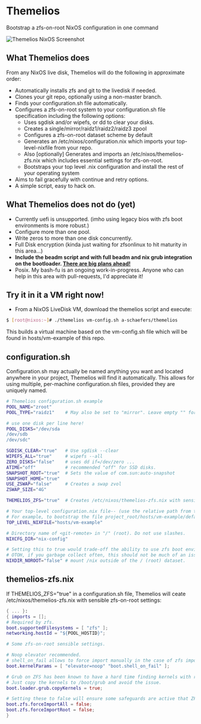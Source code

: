 # Themelios
Bootstrap a zfs-on-root NixOS configuration in one command

![Themelios NixOS Screenshot](https://github.com/a-schaefers/themelios/raw/master/themelios_usage.png)

## What Themelios does
From any NixOS live disk, Themelios will do the following in approximate order:
- Automatically installs zfs and git to the livedisk if needed.
- Clones your git repo, optionally using a non-master branch.
- Finds your configuration.sh file automatically.
- Configures a zfs-on-root system to your configuration.sh file specification including the following options:
  * Uses sgdisk and/or wipefs, or dd to clear your disks.
  * Creates a single/mirror/raidz1/raidz2/raidz3 zpool
  * Configures a zfs-on-root dataset scheme by default
  * Generates an /etc/nixos/configuration.nix which imports your top-level-nixfile from your repo.
  * Also [optionally] Generates and imports an /etc/nixos/themelios-zfs.nix which includes essential settings for zfs-on-root.
  * Bootstraps your top level .nix configuration and install the rest of your operating system
- Aims to fail gracefully with continue and retry options.
- A simple script, easy to hack on.

## What Themelios does not do (yet)
- Currently uefi is unsupported. (imho using legacy bios with zfs boot environments is more robust.)
- Configure more than one pool.
- Write zeros to more than one disk concurrently.
- Full Disk encryption (kinda just waiting for zfsonlinux to hit maturity in this area...)
- **Include the beadm script and with full beadm and nix grub integration on the bootloader. [There are big plans ahead!](https://github.com/a-schaefers/grubbe-mkconfig)**
- Posix. My bash-fu is an ongoing work-in-progress. Anyone who can help in this area with pull-requests, I'd appreciate it!

## Try it in it a VM right now!
- From a NixOS LiveDisk VM, download the themelios script and execute:
```bash
$ [root@nixos:~]# ./themelios vm-config.sh a-schaefers/themelios
```
This builds a virtual machine based on the vm-config.sh file which will be found in hosts/vm-example of this repo.

## configuration.sh
Configuration.sh may actually be named anything you want and located anywhere in your project, Themelios will find it automatically. This allows for using multiple, per-machine configuration.sh files, provided they are uniquely named.
```bash
# Themelios configuration.sh example
POOL_NAME="zroot"
POOL_TYPE="raidz1"    # May also be set to "mirror". Leave empty "" for single.

# use one disk per line here!
POOL_DISKS="/dev/sda
/dev/sdb
/dev/sdc"

SGDISK_CLEAR="true"   # Use sgdisk --clear
WIPEFS_ALL="true"     # wipefs --all
ZERO_DISKS="false"    # uses dd if=/dev/zero ...
ATIME="off"           # recommended "off" for SSD disks.
SNAPSHOT_ROOT="true"  # Sets the value of com.sun:auto-snapshot
SNAPSHOT_HOME="true"
USE_ZSWAP="false"     # Creates a swap zvol
ZSWAP_SIZE="4G"

THEMELIOS_ZFS="true"  # Creates /etc/nixos/themelios-zfs.nix with sensible settings

# Your top-level configuration.nix file-- (use the relative path from the project_root.)
# For example, to bootstrap the file project_root/hosts/vm-example/default.nix use the following:
TOP_LEVEL_NIXFILE="hosts/vm-example"

# Directory name of <git-remote> in "/" (root). Do not use slashes.
NIXCFG_DIR="nix-config"

# Setting this to true would trade-off the ability to use zfs boot environments for extra disk space.
# OTOH, if you garbage collect often, this should not be much of an issue. (Recommended false.)
NIXDIR_NOROOT="false" # mount /nix outside of the / (root) dataset.
```

## themelios-zfs.nix
If THEMELIOS_ZFS="true" in a configuration.sh file, Themelios will ceate /etc/nixos/themelios-zfs.nix with sensible zfs-on-root settings:
```nix
{ ... }:
{ imports = [];
# Required by zfs.
boot.supportedFilesystems = [ "zfs" ];
networking.hostId = "${POOL_HOSTID}";

# Some zfs-on-root sensible settings.

# Noop elevator recommended.
# shell_on_fail allows to force import manually in the case of zfs import failure.
boot.kernelParams = [ "elevator=noop" "boot.shell_on_fail" ];

# Grub on ZFS has been known to have a hard time finding kernels with really/long/dir/paths.
# Just copy the kernels to /boot/grub and avoid the issue.
boot.loader.grub.copyKernels = true;

# Setting these to false will ensure some safeguards are active that ZFS uses to protect your ZFS pools.
boot.zfs.forceImportAll = false;
boot.zfs.forceImportRoot = false;
}
```
